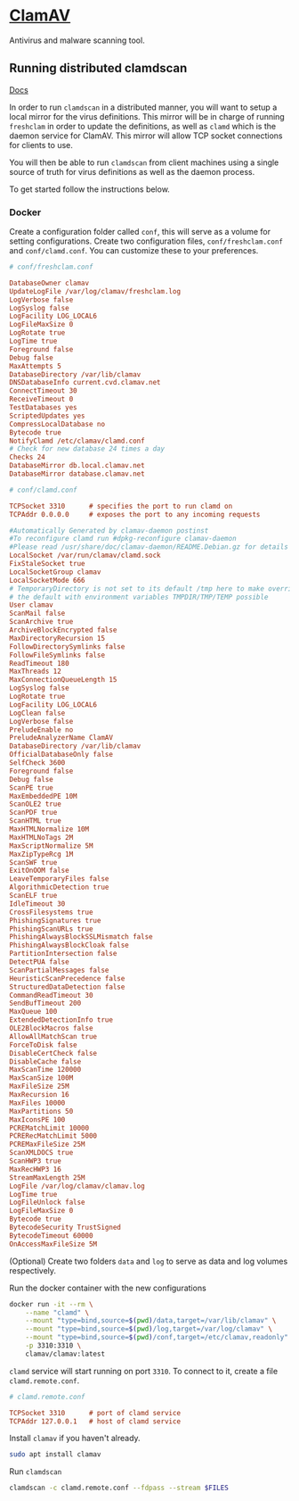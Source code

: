 # [ClamAV](https://www.clamav.net/)

Antivirus and malware scanning tool.

## Running distributed clamdscan

[Docs](https://docs.clamav.net/manual/Installing/Docker.html)

In order to run `clamdscan` in a distributed manner, you will want to setup a local mirror for the virus definitions. This mirror will be in charge of running `freshclam` in order to update the definitions, as well as `clamd` which is the daemon service for ClamAV. This mirror will allow TCP socket connections for clients to use.

You will then be able to run `clamdscan` from client machines using a single source of truth for virus definitions as well as the daemon process.

To get started follow the instructions below.

### Docker

Create a configuration folder called `conf`, this will serve as a volume for setting configurations. Create two configuration files, `conf/freshclam.conf` and `conf/clamd.conf`. You can customize these to your preferences.

```ini
# conf/freshclam.conf

DatabaseOwner clamav
UpdateLogFile /var/log/clamav/freshclam.log
LogVerbose false
LogSyslog false
LogFacility LOG_LOCAL6
LogFileMaxSize 0
LogRotate true
LogTime true
Foreground false
Debug false
MaxAttempts 5
DatabaseDirectory /var/lib/clamav
DNSDatabaseInfo current.cvd.clamav.net
ConnectTimeout 30
ReceiveTimeout 0
TestDatabases yes
ScriptedUpdates yes
CompressLocalDatabase no
Bytecode true
NotifyClamd /etc/clamav/clamd.conf
# Check for new database 24 times a day
Checks 24
DatabaseMirror db.local.clamav.net
DatabaseMirror database.clamav.net
```

```ini
# conf/clamd.conf

TCPSocket 3310      # specifies the port to run clamd on
TCPAddr 0.0.0.0     # exposes the port to any incoming requests

#Automatically Generated by clamav-daemon postinst
#To reconfigure clamd run #dpkg-reconfigure clamav-daemon
#Please read /usr/share/doc/clamav-daemon/README.Debian.gz for details
LocalSocket /var/run/clamav/clamd.sock
FixStaleSocket true
LocalSocketGroup clamav
LocalSocketMode 666
# TemporaryDirectory is not set to its default /tmp here to make overriding
# the default with environment variables TMPDIR/TMP/TEMP possible
User clamav
ScanMail false
ScanArchive true
ArchiveBlockEncrypted false
MaxDirectoryRecursion 15
FollowDirectorySymlinks false
FollowFileSymlinks false
ReadTimeout 180
MaxThreads 12
MaxConnectionQueueLength 15
LogSyslog false
LogRotate true
LogFacility LOG_LOCAL6
LogClean false
LogVerbose false
PreludeEnable no
PreludeAnalyzerName ClamAV
DatabaseDirectory /var/lib/clamav
OfficialDatabaseOnly false
SelfCheck 3600
Foreground false
Debug false
ScanPE true
MaxEmbeddedPE 10M
ScanOLE2 true
ScanPDF true
ScanHTML true
MaxHTMLNormalize 10M
MaxHTMLNoTags 2M
MaxScriptNormalize 5M
MaxZipTypeRcg 1M
ScanSWF true
ExitOnOOM false
LeaveTemporaryFiles false
AlgorithmicDetection true
ScanELF true
IdleTimeout 30
CrossFilesystems true
PhishingSignatures true
PhishingScanURLs true
PhishingAlwaysBlockSSLMismatch false
PhishingAlwaysBlockCloak false
PartitionIntersection false
DetectPUA false
ScanPartialMessages false
HeuristicScanPrecedence false
StructuredDataDetection false
CommandReadTimeout 30
SendBufTimeout 200
MaxQueue 100
ExtendedDetectionInfo true
OLE2BlockMacros false
AllowAllMatchScan true
ForceToDisk false
DisableCertCheck false
DisableCache false
MaxScanTime 120000
MaxScanSize 100M
MaxFileSize 25M
MaxRecursion 16
MaxFiles 10000
MaxPartitions 50
MaxIconsPE 100
PCREMatchLimit 10000
PCRERecMatchLimit 5000
PCREMaxFileSize 25M
ScanXMLDOCS true
ScanHWP3 true
MaxRecHWP3 16
StreamMaxLength 25M
LogFile /var/log/clamav/clamav.log
LogTime true
LogFileUnlock false
LogFileMaxSize 0
Bytecode true
BytecodeSecurity TrustSigned
BytecodeTimeout 60000
OnAccessMaxFileSize 5M
```

(Optional) Create two folders `data` and `log` to serve as data and log volumes respectively.

Run the docker container with the new configurations

```bash
docker run -it --rm \
    --name "clamd" \
    --mount "type=bind,source=$(pwd)/data,target=/var/lib/clamav" \
    --mount "type=bind,source=$(pwd)/log,target=/var/log/clamav" \
    --mount "type=bind,source=$(pwd)/conf,target=/etc/clamav,readonly" \
    -p 3310:3310 \
    clamav/clamav:latest
```

`clamd` service will start running on port `3310`. To connect to it, create a file `clamd.remote.conf`.

```ini
# clamd.remote.conf

TCPSocket 3310      # port of clamd service
TCPAddr 127.0.0.1   # host of clamd service
```

Install `clamav` if you haven't already.

```bash
sudo apt install clamav
```

Run `clamdscan`

```bash
clamdscan -c clamd.remote.conf --fdpass --stream $FILES
```
